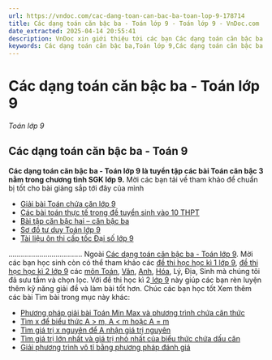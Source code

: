 ```yaml
---
url: https://vndoc.com/cac-dang-toan-can-bac-ba-toan-lop-9-178714
title: Các dạng toán căn bậc ba - Toán lớp 9 - Toán lớp 9 - VnDoc.com
date_extracted: 2025-04-14 20:55:41
description: VnDoc xin giới thiệu tới các bạn Các dạng toán căn bậc ba - Toán lớp 9 để tham khảo chuẩn bị cho bài giảng học kì mới sắp tới đây của mình
keywords: Các dạng toán căn bậc ba,Toán lớp 9,Các dạng toán căn bậc ba lớp 9,để học tốt toán lớp 9,căn bậc 3,toán lớp 9 các dạng căn bậc 3,bài tập căn bậc 3,Các dạng bài tập Toán lớp 9
---
```


# Các dạng toán căn bậc ba - Toán lớp 9
 _Toán lớp 9_
## Các dạng toán căn bậc ba - Toán 9
**Các dạng toán căn bậc ba - Toán lớp 9 là tuyển tập các bài Toán căn bậc 3 nằm trong chương tình SGK lớp 9.** Mời các bạn tải về tham khảo để chuẩn bị tốt cho bài giảng sắp tới đây của mình
  * [Giải bài Toán chứa căn lớp 9](<https://vndoc.com/giai-bai-toan-chua-can-lop-9-178706>)
  * [Các bài toán thực tế trong đề tuyển sinh vào 10 THPT](<https://vndoc.com/cac-bai-toan-thuc-te-trong-de-tuyen-sinh-vao-10-thpt-178708>)
  * [Bài tập căn bậc hai – căn bậc ba](<https://vndoc.com/bai-tap-can-bac-hai-can-bac-ba-178710>)
  * [Sơ đồ tư duy Toán lớp 9](<https://vndoc.com/so-do-tu-duy-toan-lop-9-178711>)
  * [Tài liệu ôn thi cấp tốc Đại số lớp 9](<https://vndoc.com/tai-lieu-on-thi-cap-toc-dai-so-lop-9-178713>)

....................................
Ngoài [Các dạng toán căn bậc ba - Toán lớp 9](<https://vndoc.com/cac-dang-toan-can-bac-ba-toan-lop-9-178714>). Mời các bạn học sinh còn có thể tham khảo các [đề thi học học kì 1 lớp 9](<https://vndoc.com/de-thi-hoc-ki-1-lop9>), [đề thi học học kì 2 lớp 9](<https://vndoc.com/de-thi-hoc-ki-2-lop9>) các [môn Toán](<https://vndoc.com/toan-lop9>), [Văn](<https://vndoc.com/ngu-van-lop9>), [Anh](<https://vndoc.com/tieng-anh-lop9>), [Hóa](<https://vndoc.com/hoa-hoc-lop9>), Lý, Địa, Sinh mà chúng tôi đã sưu tầm và chọn lọc. Với đề thi học kì 2[ lớp 9](<https://vndoc.com/tai-lieu-hoc-tap-lop9>) này giúp các bạn rèn luyện thêm kỹ năng giải đề và làm bài tốt hơn. Chúc các bạn học tốt
Xem thêm các bài Tìm bài trong mục này khác:
  * [Phương pháp giải bài Toán Min Max và phương trình chứa căn thức](</chuyen-de-toan-lop-9-phuong-phap-giai-bai-toan-min-max-va-phuong-trinh-chua-can-thuc-196337>)
  * [Tìm x để biểu thức A > m, A < m hoặc A = m](</tim-x-de-bieu-thuc-a-thoa-man-dang-thuc-hoac-bat-dang-thuc-200874>)
  * [Tìm giá trị x nguyên để A nhận giá trị nguyên](</tim-gia-tri-x-nguyen-de-a-nhan-gia-tri-nguyen-200841>)
  * [Tìm giá trị lớn nhất và giá trị nhỏ nhất của biểu thức chứa dấu căn](</tim-gia-tri-lon-nhat-va-gia-tri-nho-nhat-cua-bieu-thuc-chua-dau-can-200882>)
  * [Giải phương trình vô tỉ bằng phương pháp đánh giá](</giai-phuong-trinh-vo-ti-bang-phuong-phap-danh-gia-340397>)

